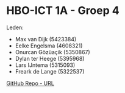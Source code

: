 # HBO-ICT 1A - Groep 4

Leden:
- Max van Dijk (5423384)
- Eelke Engelsma (4608321)
- Onurcan Gözüaçik (5350867)
- Dylan ter Heege (5395968)
- Lars IJntema (5315093)
- Freark de Lange (5322537)

[GitHub Repo - URL](https://github.com/NHL-Stenden-HBO-ICT/Minerunner)
